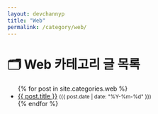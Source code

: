 ```yaml
---
layout: devchannyp
title: "Web"
permalink: /category/web/
---
```


<h1>🗂️ Web 카테고리 글 목록</h1>

<ul>
  {% for post in site.categories.web %}
    <li>
      <a href="{{ post.url }}">{{ post.title }}</a>
      <small>({{ post.date | date: "%Y-%m-%d" }})</small>
    </li>
  {% endfor %}
</ul>
